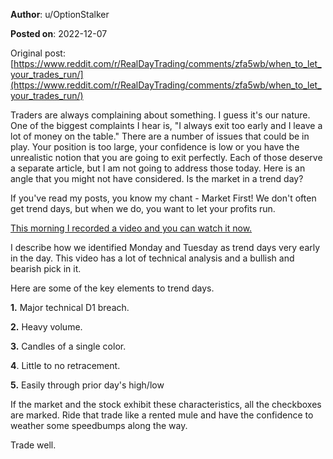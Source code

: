 **Author**: u/OptionStalker

**Posted on**: 2022-12-07

Original post: [https://www.reddit.com/r/RealDayTrading/comments/zfa5wb/when_to_let_your_trades_run/](https://www.reddit.com/r/RealDayTrading/comments/zfa5wb/when_to_let_your_trades_run/)

Traders are always complaining about something. I guess it's our nature. One of the biggest complaints I hear is, "I always exit too early and I leave a lot of money on the table." There are a number of issues that could be in play. Your position is too large, your confidence is low or you have the unrealistic notion that you are going to exit perfectly. Each of those deserve a separate article, but I am not going to address those today. Here is an angle that you might not have considered. Is the market in a trend day?

If you've read my posts, you know my chant - Market First! We don't often get trend days, but when we do, you want to let your profits run. 

[This morning I recorded a video and you can watch it now.](https://www.youtube.com/watch?v=fnRCfnkt-fQ)

I describe how we identified Monday and Tuesday as trend days very early in the day. This video has a lot of technical analysis and a bullish and bearish pick in it.

Here are some of the key elements to trend days. 

**1.** Major technical D1 breach.

**2.** Heavy volume.

**3.** Candles of a single color.

**4**. Little to no retracement. 

**5.** Easily through prior day's high/low

If the market and the stock exhibit these characteristics, all the checkboxes are marked. Ride that trade like a rented mule and have the confidence to weather some speedbumps along the way. 

Trade well.